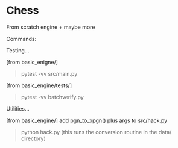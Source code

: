 Chess
=======

From scratch engine + maybe more

Commands:

Testing...

[from basic_enigne/]
>pytest -vv src/main.py

[from basic_engine/tests/]
>pytest -vv batchverify.py

Utilities...

[from basic_engine/]
add pgn_to_xpgn() plus args to src/hack.py
>python hack.py
(this runs the conversion routine in the data/ directory)